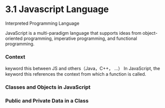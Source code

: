 # 3.1 Javascript Language

Interpreted Programming Language

JavaScript is a multi-paradigm language that supports ideas from object-oriented programming, imperative programming, and functional programming.

### Context
keyword this between JS and others（Java，C++， ...）
In JavaScript, the keyword this references the context from which a function is called. 

### Classes and Objects in JavaScript


### Public and Private Data in a Class